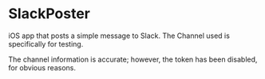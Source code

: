 # SlackPoster
iOS app that posts a simple message to Slack. The Channel used is specifically for testing.


The channel information is accurate; however, the token has been disabled, for obvious reasons.
